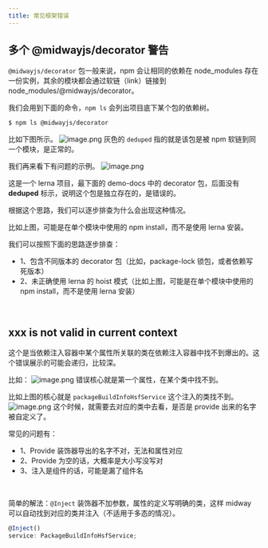 ```yaml
---
title: 常见框架错误
---
```


## 多个 @midwayjs/decorator 警告

`@midwayjs/decorator` 包一般来说，npm 会让相同的依赖在 node_modules 存在一份实例，其余的模块都会通过软链（link）链接到 node_modules/@midwayjs/decorator。

我们会用到下面的命令，`npm ls` 会列出项目底下某个包的依赖树。

```bash
$ npm ls @midwayjs/decorator
```

比如下图所示。
![image.png](https://cdn.nlark.com/yuque/0/2021/png/501408/1619410071552-37bf3b21-202c-4925-9140-5244d526225c.png#clientId=u71824833-3cf4-4&from=paste&height=183&id=u9799682e&margin=%5Bobject%20Object%5D&name=image.png&originHeight=183&originWidth=541&originalType=binary&size=29975&status=done&style=none&taskId=uc4dadc41-2faf-4bd0-a11b-703a7aa1734&width=541)
灰色的 `deduped` 指的就是该包是被 npm 软链到同一个模块，是正常的。

我们再来看下有问题的示例。
![image.png](https://cdn.nlark.com/yuque/0/2021/png/501408/1619410270669-45dd7973-ddc8-4ad5-b9b6-e7a2822b6686.png#clientId=u71824833-3cf4-4&from=paste&height=308&id=u0fc19ab4&margin=%5Bobject%20Object%5D&name=image.png&originHeight=308&originWidth=1010&originalType=binary&size=140832&status=done&style=none&taskId=u29f7d583-7971-4ffe-87cf-0413e02dfba&width=1010)

这是一个 lerna 项目，最下面的 demo-docs 中的 decorator 包，后面没有 **deduped** 标示，说明这个包是独立存在的，是错误的。

根据这个思路，我们可以逐步排查为什么会出现这种情况。

比如上图，可能是在单个模块中使用的 npm install，而不是使用 lerna 安装。

我们可以按照下面的思路逐步排查：

- 1、包含不同版本的 decorator 包（比如，package-lock 锁包，或者依赖写死版本）
- 2、未正确使用 lerna 的 hoist 模式（比如上图，可能是在单个模块中使用的 npm install，而不是使用 lerna 安装）

​

## xxx is not valid in current context

这个是当依赖注入容器中某个属性所关联的类在依赖注入容器中找不到爆出的。这个错误展示的可能会递归，比较深。

比如：
![image.png](https://cdn.nlark.com/yuque/0/2021/png/501408/1621827595535-04bba2da-e00d-4743-8476-12b96733afca.png#clientId=u9d5ed330-0baa-4&from=paste&height=141&id=u759ee365&margin=%5Bobject%20Object%5D&name=image.png&originHeight=141&originWidth=1053&originalType=binary&size=191056&status=done&style=none&taskId=ud19d0270-80f8-45a7-82e2-0e2a9da8e07&width=1053)
错误核心就是第一个属性，在某个类中找不到。
​

比如上图的核心就是 `packageBuildInfoHsfService` 这个注入的类找不到。
![image.png](https://cdn.nlark.com/yuque/0/2021/png/501408/1621827663159-75dd34ca-5dcd-4301-be23-f6bd59ee9f2e.png#clientId=u9d5ed330-0baa-4&from=paste&height=166&id=ucf60cd20&margin=%5Bobject%20Object%5D&name=image.png&originHeight=166&originWidth=765&originalType=binary&size=149169&status=done&style=none&taskId=ub1438e1c-aceb-4a3a-b528-6858619363d&width=765)
这个时候，就需要去对应的类中去看，是否是 provide 出来的名字被自定义了。
​

常见的问题有：
​

- 1、Provide 装饰器导出的名字不对，无法和属性对应
- 2、Provide 为空的话，大概率是大小写没写对
- 3、注入是组件的话，可能是漏了组件名

​

简单的解法：`@Inject` 装饰器不加参数，属性的定义写明确的类，这样 midway 可以自动找到对应的类并注入（不适用于多态的情况）。

```typescript
@Inject()
service: PackageBuildInfoHsfService;
```
